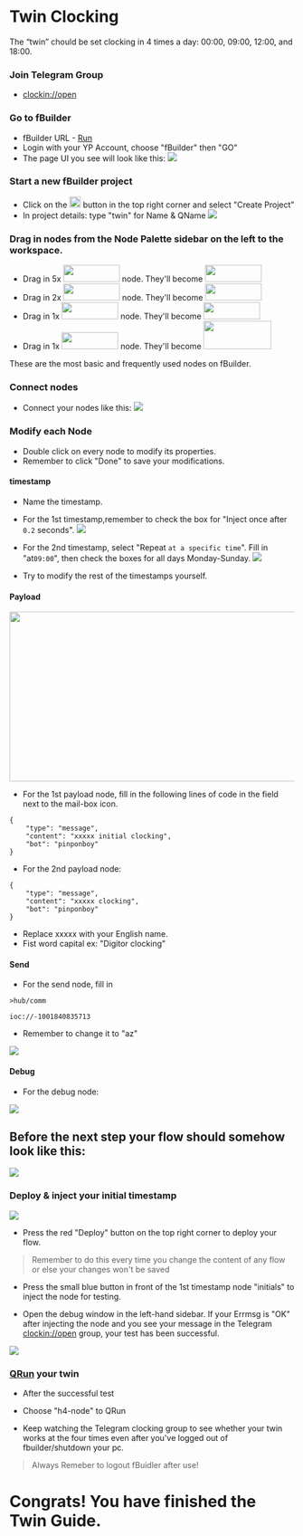 # Twin Clocking
The “twin” chould be set clocking in 4 times a day: 00:00, 09:00, 12:00, and 18:00. 

### Join Telegram Group
* [clockin://open](https://t.me/clockin_open)

### Go to fBuilder
* fBuilder URL - [Run](https://run.ypcloud.com)
* Login with your YP Account, choose "fBuilder" then "GO"
* The page UI you see will look like this: 
[<img src="(https://s3.ypcloud.com/hackmd/uploads/upload_26e6f21e5309352e76d2389271b6c81a.png)">](https://run.ypcloud.com)

### Start a new fBuilder project 
* Click on the <img src="https://i.imgur.com/66dK5wO.png" width=20 height=20> button in the top right corner and select "Create Project" 
* In project details: type "twin" for Name & QName
[<img src="https://i.imgur.com/jspv6Fy.png">](https://run.ypcloud.com)

### Drag in nodes from the Node Palette sidebar on the left to the workspace. 
* Drag in 5x [<img src="https://i.imgur.com/dcq5SnC.png" width=100 height=30>](https://run.ypcloud.com) node. They'll become [<img src="https://i.imgur.com/UOdTwVI.png" width=100 height=30>](https://run.ypcloud.com)
* Drag in 2x [<img src="https://i.imgur.com/Qzisc1K.png" width=100 height=30>](https://run.ypcloud.com) node. They'll become [<img src="https://i.imgur.com/hpUnuGs.png" width=100 height=30>](https://run.ypcloud.com)
* Drag in 1x [<img src="https://i.imgur.com/1664YQI.png" width=100 height=30>](https://run.ypcloud.com) node. They'll become [<img src="https://i.imgur.com/BUNoE2p.png" width=100 height=30>](https://run.ypcloud.com)
* Drag in 1x [<img src="https://i.imgur.com/6vCZIev.png" width=100 height=30>](https://run.ypcloud.com) node. They'll become [<img src="https://i.imgur.com/ocPKneJ.png" width=120 height=50>](https://run.ypcloud.com)

These are the most basic and frequently used nodes on fBuilder.

### Connect nodes
* Connect your nodes like this:
[<img src="https://i.imgur.com/uDfxHLv.png">](https://run.ypcloud.com)
 
### Modify each Node

* Double click on every node to modify its properties.
* Remember to click "Done" to save your modifications. 

#### timestamp

* Name the timestamp.
* For the 1st timestamp,remember to check the box for "Inject once after `0.2` seconds".
[<img src="https://i.imgur.com/XSxu5vX.png">](https://run.ypcloud.com)


* For the 2nd timestamp, select "Repeat `at a specific time`". Fill in "at`09:00`", then check the boxes for all days Monday-Sunday.
[<img src="https://i.imgur.com/kAmxGdU.png">](https://run.ypcloud.com)

* Try to modify the rest of the timestamps yourself.

#### Payload

[<img src="https://i.imgur.com/1M8lEsY.png" width=700 height=300>](https://run.ypcloud.com)

* For the 1st payload node, fill in the following lines of code in the field next to the mail-box icon.

```
{
    "type": "message", 
    "content": "xxxxx initial clocking", 
    "bot": "pinponboy"
}
```

* For the 2nd payload node:

```
{
    "type": "message", 
    "content": "xxxxx clocking", 
    "bot": "pinponboy"
}
```

* Replace xxxxx with your English name.
* Fist word capital ex: "Digitor clocking"

#### Send

* For the send node, fill in

```
>hub/comm
```
```
ioc://-1001840835713
```

* Remember to change it to "az"

[<img src="https://i.imgur.com/MwtSk1g.jpg">](https://run.ypcloud.com)

#### Debug

* For the debug node:

[<img src="https://i.imgur.com/4EayyVC.png">](https://run.ypcloud.com)

## Before the next step your flow should somehow look like this:

[<img src="https://i.imgur.com/DS4ZGwy.png">](https://run.ypcloud.com)


### Deploy & inject your initial timestamp 

[<img src="https://i.imgur.com/Q6b3Ljd.png">](https://run.ypcloud.com)

* Press the red "Deploy" button on the top right corner to deploy your flow. 
> Remember to do this every time you change the content of any flow or else your changes won't be saved

* Press the small blue button in front of the 1st timestamp node "initials" to inject the node for testing.

* Open the debug window in the left-hand sidebar. If your Errmsg is "OK" after injecting the node and you see your message in the Telegram [clockin://open](https://t.me/clockin_open) group, your test has been successful.

[<img src="https://i.imgur.com/TBBg4ZD.png">](https://run.ypcloud.com)

### [QRun](https://github.com/motebus/ultrabook/blob/main/Ultranet%20Apps/fBuilder/qrun.md) your twin
* After the successful test

* Choose "h4-node" to QRun

* Keep watching the Telegram clocking group to see whether your twin works at the four times even after you've logged out of fbuilder/shutdown your pc. 

> Always Remeber to logout fBuidler after use!

# Congrats! You have finished the Twin Guide.
